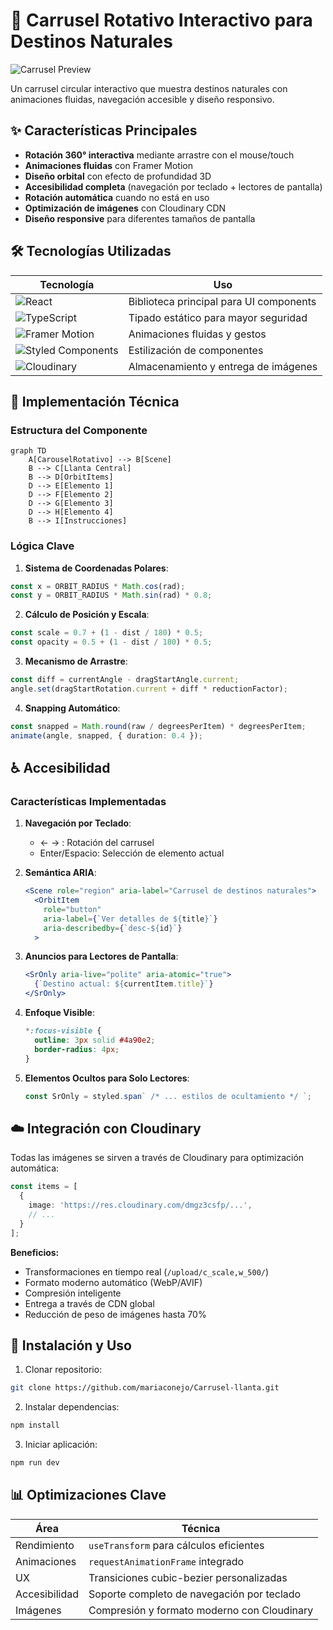 
# 🌄 Carrusel Rotativo Interactivo para Destinos Naturales

![Carrusel Preview](https://mariaconejo.github.io/Carrusel-llanta/)

Un carrusel circular interactivo que muestra destinos naturales con animaciones fluidas, navegación accesible y diseño responsivo.

## ✨ Características Principales

- **Rotación 360° interactiva** mediante arrastre con el mouse/touch
- **Animaciones fluidas** con Framer Motion
- **Diseño orbital** con efecto de profundidad 3D
- **Accesibilidad completa** (navegación por teclado + lectores de pantalla)
- **Rotación automática** cuando no está en uso
- **Optimización de imágenes** con Cloudinary CDN
- **Diseño responsive** para diferentes tamaños de pantalla

## 🛠 Tecnologías Utilizadas

| Tecnología | Uso |
|------------|-----|
| ![React](https://img.shields.io/badge/React-20232A?style=for-the-badge&logo=react&logoColor=61DAFB) | Biblioteca principal para UI components |
| ![TypeScript](https://img.shields.io/badge/TypeScript-007ACC?style=for-the-badge&logo=typescript&logoColor=white) | Tipado estático para mayor seguridad |
| ![Framer Motion](https://img.shields.io/badge/Framer_Motion-0055FF?style=for-the-badge) | Animaciones fluidas y gestos |
| ![Styled Components](https://img.shields.io/badge/Styled_Components-DB7093?style=for-the-badge&logo=styled-components&logoColor=white) | Estilización de componentes |
| ![Cloudinary](https://img.shields.io/badge/Cloudinary-3448C5?style=for-the-badge) | Almacenamiento y entrega de imágenes |

## 🚀 Implementación Técnica

### Estructura del Componente

```mermaid
graph TD
    A[CarouselRotativo] --> B[Scene]
    B --> C[Llanta Central]
    B --> D[OrbitItems]
    D --> E[Elemento 1]
    D --> F[Elemento 2]
    D --> G[Elemento 3]
    D --> H[Elemento 4]
    B --> I[Instrucciones]
```

### Lógica Clave

1. **Sistema de Coordenadas Polares**:
```typescript
const x = ORBIT_RADIUS * Math.cos(rad);
const y = ORBIT_RADIUS * Math.sin(rad) * 0.8;
```

2. **Cálculo de Posición y Escala**:
```typescript
const scale = 0.7 + (1 - dist / 180) * 0.5;
const opacity = 0.5 + (1 - dist / 180) * 0.5;
```

3. **Mecanismo de Arrastre**:
```typescript
const diff = currentAngle - dragStartAngle.current;
angle.set(dragStartRotation.current + diff * reductionFactor);
```

4. **Snapping Automático**:
```typescript
const snapped = Math.round(raw / degreesPerItem) * degreesPerItem;
animate(angle, snapped, { duration: 0.4 });
```

## ♿ Accesibilidad

### Características Implementadas

1. **Navegación por Teclado**:
   - ← → : Rotación del carrusel
   - Enter/Espacio: Selección de elemento actual

2. **Semántica ARIA**:
   ```jsx
   <Scene role="region" aria-label="Carrusel de destinos naturales">
     <OrbitItem 
       role="button"
       aria-label={`Ver detalles de ${title}`}
       aria-describedby={`desc-${id}`}
     >
   ```

3. **Anuncios para Lectores de Pantalla**:
   ```jsx
   <SrOnly aria-live="polite" aria-atomic="true">
     {`Destino actual: ${currentItem.title}`}
   </SrOnly>
   ```

4. **Enfoque Visible**:
   ```css
   *:focus-visible {
     outline: 3px solid #4a90e2;
     border-radius: 4px;
   }
   ```

5. **Elementos Ocultos para Solo Lectores**:
   ```jsx
   const SrOnly = styled.span` /* ... estilos de ocultamiento */ `;
   ```

## ☁️ Integración con Cloudinary

Todas las imágenes se sirven a través de Cloudinary para optimización automática:

```typescript
const items = [
  {
    image: 'https://res.cloudinary.com/dmgz3csfp/...',
    // ...
  }
];
```

**Beneficios:**
- Transformaciones en tiempo real (`/upload/c_scale,w_500/`)
- Formato moderno automático (WebP/AVIF)
- Compresión inteligente
- Entrega a través de CDN global
- Reducción de peso de imágenes hasta 70%

## 🚀 Instalación y Uso

1. Clonar repositorio:
```bash
git clone https://github.com/mariaconejo/Carrusel-llanta.git
```

2. Instalar dependencias:
```bash
npm install
```

3. Iniciar aplicación:
```bash
npm run dev
```


## 📊 Optimizaciones Clave

| Área | Técnica |
|------|---------|
| Rendimiento | `useTransform` para cálculos eficientes |
| Animaciones | `requestAnimationFrame` integrado |
| UX | Transiciones cubic-bezier personalizadas |
| Accesibilidad | Soporte completo de navegación por teclado |
| Imágenes | Compresión y formato moderno con Cloudinary |


